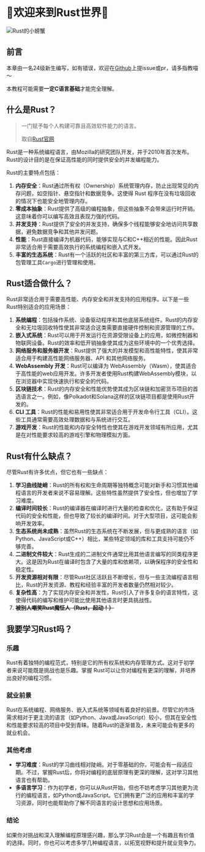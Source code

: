 # 🦀欢迎来到Rust世界🦀

![Rust的小螃蟹](https://pic.imgdb.cn/item/66a86445d9c307b7e9c0fdaa.gif "可爱的小🦀")

## 前言

本章由一名24级新生编写，如有错误，欢迎在[Github](https://github.com/camera-2018/hdu-cs-wiki "其实也可以点左上角喵～（")上提issue或pr，请多指教喵～

本教程可能需要**一定C语言基础**才能完全理解。

## 什么是Rust？

> 一门赋予每个人构建可靠且高效软件能力的语言。
>
> 取自[Rust官网](https://www.rust-lang.org/zh-CN/)

Rust是一种系统编程语言，由Mozilla的研究团队开发，并于2010年首次发布。Rust的设计目的是在保证高性能的同时提供安全的并发编程能力。

Rust的主要特点包括：

1. **内存安全**：Rust通过所有权（Ownership）系统管理内存，防止出现常见的内存问题，如空指针、悬空指针和数据竞争。这使得 Rust 程序在没有垃圾回收的情况下也能安全地管理内存。
2. **零成本抽象**：Rust提供了高级的编程抽象，但这些抽象不会带来运行时开销。这意味着你可以编写高效且表现力强的代码。
3. **并发支持**：Rust提供了安全的并发支持，确保多个线程能够安全地访问共享数据，避免数据竞争和其他并发问题。
4. **性能**：Rust直接编译为机器代码，能够实现与C和C++相近的性能。因此Rust非常适合用于需要高效执行的系统编程和嵌入式开发。
5. **丰富的生态系统**：Rust有一个活跃的社区和丰富的第三方库，可以通过Rust的包管理工具`Cargo`进行管理和使用。

## Rust适合做什么？

Rust非常适合用于需要高性能、内存安全和并发支持的应用程序。以下是一些Rust特别适合的应用场景：

1. **系统编程**：包括操作系统、设备驱动程序和其他底层系统组件。Rust的内存安全和无垃圾回收特性使其非常适合这类需要直接硬件控制和资源管理的工作。
2. **嵌入式系统**：Rust可以用于开发运行在资源受限设备上的应用，如微控制器和物联网设备。Rust的效率和低开销抽象使其成为这些环境中的一个优秀选择。
3. **网络服务和服务器开发**：Rust提供了强大的并发模型和高性能特性，使其非常适合用于构建高性能网络服务器、API 和其他网络服务。
4. **WebAssembly 开发**：Rust可以编译为 WebAssembly（Wasm），使其适合于高性能的web应用开发。许多开发者使用Rust构建WebAssembly模块，以在浏览器中实现快速执行和安全的代码。
5. **区块链技术**：Rust的内存安全和性能优势使其成为区块链和加密货币项目的首选语言之一。例如，像Polkadot和Solana这样的区块链项目都是使用Rust开发的。
6. **CLI 工具**：Rust的性能和易用性使其非常适合用于开发命令行工具（CLI）。这些工具通常需要高效处理数据和与系统进行交互。
7. **游戏开发**：Rust的性能和内存安全特性也使其在游戏开发领域有所应用，尤其是在对性能要求较高的游戏引擎和物理模拟方面。

## Rust有什么缺点？

尽管Rust有许多优点，但它也有一些缺点：

1. **学习曲线陡峭**：Rust的所有权和生命周期等独特概念可能对新手和习惯其他编程语言的开发者来说不容易理解。这些特性虽然提供了安全性，但也增加了学习难度。
2. **编译时间较长**：Rust的编译器在编译时进行大量的检查和优化，这有助于保证代码的安全和性能，但也导致了较长的编译时间。对于大型项目，这可能会影响开发效率。
3. **生态系统尚未成熟**：虽然Rust的生态系统在不断发展，但与更成熟的语言（如Python、JavaScript或C++）相比，某些特定领域的库和工具支持可能仍不够完善。
4. **二进制文件较大**：Rust生成的二进制文件通常比用其他语言编写的同类程序更大。这是因为Rust在编译时包含了大量的库和依赖项，以确保程序的安全性和稳定性。
5. **开发资源相对有限**：尽管Rust社区活跃且不断增长，但与一些主流编程语言相比，Rust的开发资源、教程和经验丰富的开发者数量仍然相对较少。
6. **复杂性高**：为了实现内存安全和并发性，Rust引入了许多复杂的语言特性，这使得代码的编写和维护可能比使用其他语言时更具挑战性。
7. ~~**被别人嘲笑Rust魔怔人（Rust，起动！）**~~

## 我要学习Rust吗？

### 乐趣

Rust有着独特的编程范式，特别是它的所有权系统和内存管理方式。这对于初学者来说可能既是挑战也是乐趣。掌握 Rust可以让你对编程有更深的理解，并培养出良好的编程习惯。

### 就业前景

Rust在系统编程、网络服务、嵌入式系统等领域有着良好的前景。尽管它的市场需求相对于更主流的语言（如Python、Java或JavaScript）较小，但其在安全性和性能要求较高的项目中受到青睐。随着Rust的逐渐普及，未来可能会有更多的就业机会。

### 其他考虑

- **学习难度**：Rust的学习曲线相对陡峭。对于零基础的你，可能会有一段适应期。不过，掌握Rust后，你将对编程的底层原理有更深的理解，这对学习其他语言也有帮助。
- **多语言学习**：作为初学者，你可以从Rust开始，但也不妨考虑学习其他更为流行的编程语言，如Python或JavaScript。它们拥有更广泛的应用和丰富的学习资源，同时也能帮助你了解不同语言的设计思想和应用场景。

### 结论

如果你对挑战和深入理解编程原理感兴趣，那么学习Rust会是一个有趣且有价值的选择。同时，你也可以考虑多学几种编程语言，以拓宽视野和提升就业竞争力。
